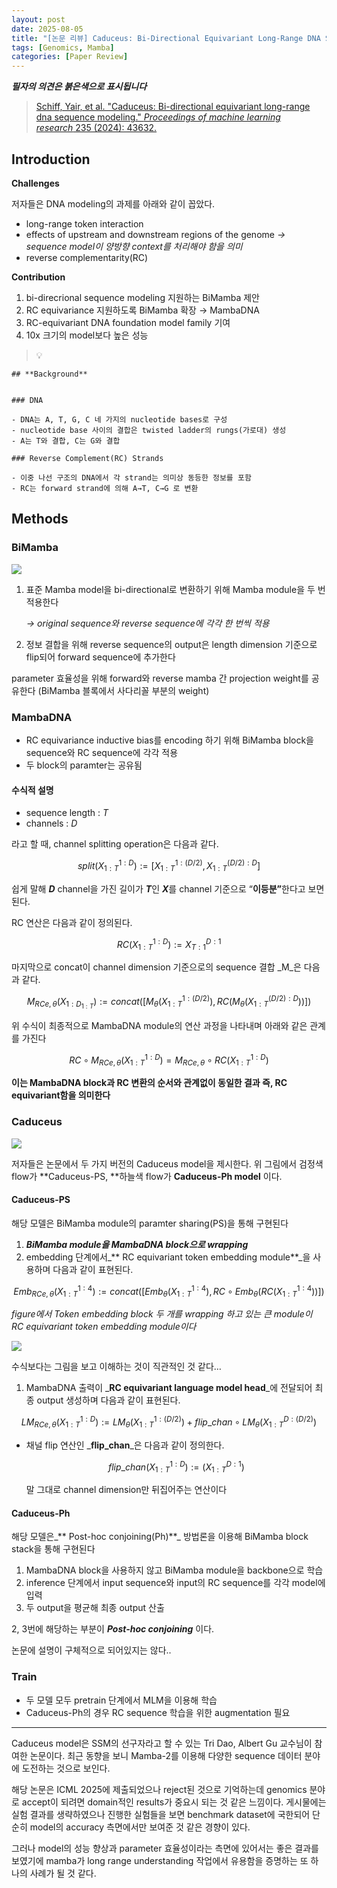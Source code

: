 ```yaml
---
layout: post
date: 2025-08-05
title: "[논문 리뷰] Caduceus: Bi-Directional Equivariant Long-Range DNA Sequence Modeling"
tags: [Genomics, Mamba]
categories: [Paper Review]
---
```


<span class="notion-red">_**필자의 의견은 붉은색으로 표시됩니다**_</span>


> [Schiff, Yair, et al. "Caduceus: Bi-directional equivariant long-range dna sequence modeling." ](https://pmc.ncbi.nlm.nih.gov/articles/PMC12189541/)[_Proceedings of machine learning research_](https://pmc.ncbi.nlm.nih.gov/articles/PMC12189541/)[ 235 (2024): 43632.](https://pmc.ncbi.nlm.nih.gov/articles/PMC12189541/)



## Introduction


**Challenges**


저자들은 DNA modeling의 과제를 아래와 같이 꼽았다.

- long-range token interaction
- effects of upstream and downstream regions of the genome 
_→ sequence model이 양방향 context를 처리해야 함을 의미_
- reverse complementarity(RC)

**Contribution**

1. bi-direcrional sequence modeling 지원하는 BiMamba 제안
1. RC equivariance 지원하도록 BiMamba 확장 → MambaDNA
1. RC-equivariant DNA foundation model family 기여
1. 10x 크기의 model보다 높은 성능

> 💡 


	## **Background**


	### DNA

	- DNA는 A, T, G, C 네 가지의 nucleotide bases로 구성
	- nucleotide base 사이의 결합은 twisted ladder의 rungs(가로대) 생성
	- A는 T와 결합, C는 G와 결합

	### Reverse Complement(RC) Strands

	- 이중 나선 구조의 DNA에서 각 strand는 의미상 동등한 정보를 포함
	- RC는 forward strand에 의해 A→T, C→G 로 변환


## Methods



### BiMamba


![](https://prod-files-secure.s3.us-west-2.amazonaws.com/542b861c-36a8-4051-84e5-8804b6728dba/2c247d59-7815-4980-99f0-8f0d21f445a7/image.png?X-Amz-Algorithm=AWS4-HMAC-SHA256&X-Amz-Content-Sha256=UNSIGNED-PAYLOAD&X-Amz-Credential=ASIAZI2LB4667WV3ABSF%2F20250922%2Fus-west-2%2Fs3%2Faws4_request&X-Amz-Date=20250922T040122Z&X-Amz-Expires=3600&X-Amz-Security-Token=IQoJb3JpZ2luX2VjEJz%2F%2F%2F%2F%2F%2F%2F%2F%2F%2FwEaCXVzLXdlc3QtMiJHMEUCIQCk52esn6D7kOou2cL4k5ma0XipOm3vrxv%2BYQAdoefDnQIgHNZU9rA86aIJ2Qs9eGcr%2FqUq%2FuJ3KKbkKzu62TF5X3Aq%2FwMIJRAAGgw2Mzc0MjMxODM4MDUiDLBSADqx83yC1pisVyrcA9O5SthZnd2kdUwHzqOk9kVkhRrUHw9l5XTMl4gBx58eZUyvCE0O7jhG8ZuKUYKlWlJywRP%2F2UQkUcylj0jvQvl3edcat6%2FrroGmeLHmgfTt6G%2BOS%2B1I4n0Txfkh4LOBF69DJzmjSH5h1XPsxxXrCvagvHCqXx2sZ10SV5xpSR%2Blx68N6WAJZevZKCH6PenyK8U02T83ZVQVO6Cpgb6QGU%2FOY3ouNSZlm9q9mrYI5VZJHqOiwJWEv1a1BsqzzUfCf0if6CET4k0kzpBtAi%2Fbs99Gmey7f1dgTl3PTlq4trujt4esOMAvO%2B0hH%2BBobXKeYiAVz9Bnt3i2WYdNssVzzZFCnCn9P7QFVE0m6trAzGBuOvZKuBA0z0%2BQnvvPf9qFN6thhtkhFl4nnpe%2FwvgTar27q1YJ1ash1xvp%2FI%2BjmOSQXxg7VWAa7A%2FQY5g3PI4KeZukdXNymtk5V5FMcnPlRBhT5YTQDTO2YqAvM%2FlaUKvHhZY76%2Fgz25wSoNqhd3symcXPKxcq1iwDLi8sblOP%2Bqv%2BSi9e%2BiYP8xW8sn2LHvrk7teWsfG4Zvok7byVkuo%2FrtPjgJhFkAPQJ3qjXgyLsK8hNpSXFsLCHKPnI7Ed6hkjA90YHK5BibLv5BDCMMCSw8YGOqUBgw4XGAiWH6m5dw88H9HGx%2FFwHTm66Oh5gIHbiCpUvg47%2F3I60sIXCKPWs32%2FV1xQOx04dQGgwwiAaTWfssYhmEWtU2rkvooGbbnurv28ewLhA5ry7Hd8seUxxz3DUkdlaUOcjPScc%2BEGWDN7NoC2WwY%2FHjr88bxcDyajCNynGXtK3rmeUYLd0yPmkPDSscyIoijDm7OSHT9pbBx1TdW3V4ow2bdx&X-Amz-Signature=d01135b07100094708ebfb24abdb2b2896f14a1cfacb2992c2ad095474dbee0f&X-Amz-SignedHeaders=host&x-amz-checksum-mode=ENABLED&x-id=GetObject)

1. 표준 Mamba model을 bi-directional로 변환하기 위해 Mamba module을 두 번 적용한다

	_→ original sequence와 reverse sequence에 각각 한 번씩 적용_

1. 정보 결합을 위해 reverse sequence의 output은 length dimension 기준으로 flip되어 forward sequence에 추가한다

parameter 효율성을 위해 forward와 reverse mamba 간 projection weight를 공유한다 (BiMamba 블록에서 사다리꼴 부분의 weight)



### MambaDNA

- RC equivariance inductive bias를 encoding 하기 위해 BiMamba block을 sequence와 RC sequence에 각각 적용
- 두 block의 paramter는 공유됨


#### 수식적 설명

- sequence length : _T_
- channels : _D_

라고 할 때,  channel splitting operation은 다음과 같다.


$$
split(X^{1:D}_{1:T}):=[X^{1:(D/2)}_{1:T},X^{(D/2):D}_{1:T}]
$$


<span class="notion-red">쉽게 말해 </span><span class="notion-red">_**D**_</span><span class="notion-red"> channel을 가진 길이가 </span><span class="notion-red">_**T**_</span><span class="notion-red">인 </span><span class="notion-red">_**X**_</span><span class="notion-red">를 channel 기준으로 “</span><span class="notion-red">**이등분”**</span><span class="notion-red">한다고 보면 된다.</span>


RC 연산은 다음과 같이 정의된다.


$$
RC(X^{1:D}_{1:T}):=X^{D:1}_{T:1}
$$


마지막으로 concat이 channel dimension 기준으로의 sequence 결합 _M_은 다음과 같다.


$$
M_{RCe,\theta}(X_{1:D_{1:T}}):=concat([M_{\theta}(X^{1:(D/2)}_{1:T}),RC(M_{\theta}(X^{(D/2):D}_{1:T}))])
$$


위 수식이 최종적으로 MambaDNA module의 연산 과정을 나타내며 아래와 같은 관계를 가진다


$$
RC\circ M_{RCe,\theta}(X^{1:D}_{1:T}) = M_{RCe,\theta} \circ RC(X^{1:D}_{1:T})
$$


**이는 MambaDNA block과 RC 변환의 순서와 관계없이 동일한 결과 즉, RC equivariant함을 의미한다**



### Caduceus


![](https://prod-files-secure.s3.us-west-2.amazonaws.com/542b861c-36a8-4051-84e5-8804b6728dba/f94a60d7-8145-473b-aef9-7c68d3ec604a/image.png?X-Amz-Algorithm=AWS4-HMAC-SHA256&X-Amz-Content-Sha256=UNSIGNED-PAYLOAD&X-Amz-Credential=ASIAZI2LB4667WV3ABSF%2F20250922%2Fus-west-2%2Fs3%2Faws4_request&X-Amz-Date=20250922T040122Z&X-Amz-Expires=3600&X-Amz-Security-Token=IQoJb3JpZ2luX2VjEJz%2F%2F%2F%2F%2F%2F%2F%2F%2F%2FwEaCXVzLXdlc3QtMiJHMEUCIQCk52esn6D7kOou2cL4k5ma0XipOm3vrxv%2BYQAdoefDnQIgHNZU9rA86aIJ2Qs9eGcr%2FqUq%2FuJ3KKbkKzu62TF5X3Aq%2FwMIJRAAGgw2Mzc0MjMxODM4MDUiDLBSADqx83yC1pisVyrcA9O5SthZnd2kdUwHzqOk9kVkhRrUHw9l5XTMl4gBx58eZUyvCE0O7jhG8ZuKUYKlWlJywRP%2F2UQkUcylj0jvQvl3edcat6%2FrroGmeLHmgfTt6G%2BOS%2B1I4n0Txfkh4LOBF69DJzmjSH5h1XPsxxXrCvagvHCqXx2sZ10SV5xpSR%2Blx68N6WAJZevZKCH6PenyK8U02T83ZVQVO6Cpgb6QGU%2FOY3ouNSZlm9q9mrYI5VZJHqOiwJWEv1a1BsqzzUfCf0if6CET4k0kzpBtAi%2Fbs99Gmey7f1dgTl3PTlq4trujt4esOMAvO%2B0hH%2BBobXKeYiAVz9Bnt3i2WYdNssVzzZFCnCn9P7QFVE0m6trAzGBuOvZKuBA0z0%2BQnvvPf9qFN6thhtkhFl4nnpe%2FwvgTar27q1YJ1ash1xvp%2FI%2BjmOSQXxg7VWAa7A%2FQY5g3PI4KeZukdXNymtk5V5FMcnPlRBhT5YTQDTO2YqAvM%2FlaUKvHhZY76%2Fgz25wSoNqhd3symcXPKxcq1iwDLi8sblOP%2Bqv%2BSi9e%2BiYP8xW8sn2LHvrk7teWsfG4Zvok7byVkuo%2FrtPjgJhFkAPQJ3qjXgyLsK8hNpSXFsLCHKPnI7Ed6hkjA90YHK5BibLv5BDCMMCSw8YGOqUBgw4XGAiWH6m5dw88H9HGx%2FFwHTm66Oh5gIHbiCpUvg47%2F3I60sIXCKPWs32%2FV1xQOx04dQGgwwiAaTWfssYhmEWtU2rkvooGbbnurv28ewLhA5ry7Hd8seUxxz3DUkdlaUOcjPScc%2BEGWDN7NoC2WwY%2FHjr88bxcDyajCNynGXtK3rmeUYLd0yPmkPDSscyIoijDm7OSHT9pbBx1TdW3V4ow2bdx&X-Amz-Signature=60c7757acc6e7b68ce23e9c325fdcefabc17554e889a66b15e9d2c2be950dc33&X-Amz-SignedHeaders=host&x-amz-checksum-mode=ENABLED&x-id=GetObject)


저자들은 논문에서 두 가지 버전의 Caduceus model을 제시한다. 위 그림에서 검정색 flow가 **Caduceus-PS, **하늘색 flow가 **Caduceus-Ph model** 이다.



#### Caduceus-PS


해당 모델은 BiMamba module의 paramter sharing(PS)을 통해 구현된다

1. _**BiMamba module을 MambaDNA block으로 wrapping**_
1. embedding 단계에서_** RC equivariant token embedding module**_을 사용하며 다음과 같이 표현된다.

$$
Emb_{RCe,\theta}(X^{1:4}_{1:T}):=concat([Emb_{\theta}(X^{1:4}_{1:T}),RC \circ Emb_{\theta}(RC(X^{1:4}_{1:T}))])
$$


_figure에서 Token embedding block 두 개를 wrapping 하고 있는 큰 module이 RC equivariant token embedding module이다_


![](https://prod-files-secure.s3.us-west-2.amazonaws.com/542b861c-36a8-4051-84e5-8804b6728dba/b175e4da-71eb-4e91-8c23-a06dabe673c9/image.png?X-Amz-Algorithm=AWS4-HMAC-SHA256&X-Amz-Content-Sha256=UNSIGNED-PAYLOAD&X-Amz-Credential=ASIAZI2LB4667WV3ABSF%2F20250922%2Fus-west-2%2Fs3%2Faws4_request&X-Amz-Date=20250922T040122Z&X-Amz-Expires=3600&X-Amz-Security-Token=IQoJb3JpZ2luX2VjEJz%2F%2F%2F%2F%2F%2F%2F%2F%2F%2FwEaCXVzLXdlc3QtMiJHMEUCIQCk52esn6D7kOou2cL4k5ma0XipOm3vrxv%2BYQAdoefDnQIgHNZU9rA86aIJ2Qs9eGcr%2FqUq%2FuJ3KKbkKzu62TF5X3Aq%2FwMIJRAAGgw2Mzc0MjMxODM4MDUiDLBSADqx83yC1pisVyrcA9O5SthZnd2kdUwHzqOk9kVkhRrUHw9l5XTMl4gBx58eZUyvCE0O7jhG8ZuKUYKlWlJywRP%2F2UQkUcylj0jvQvl3edcat6%2FrroGmeLHmgfTt6G%2BOS%2B1I4n0Txfkh4LOBF69DJzmjSH5h1XPsxxXrCvagvHCqXx2sZ10SV5xpSR%2Blx68N6WAJZevZKCH6PenyK8U02T83ZVQVO6Cpgb6QGU%2FOY3ouNSZlm9q9mrYI5VZJHqOiwJWEv1a1BsqzzUfCf0if6CET4k0kzpBtAi%2Fbs99Gmey7f1dgTl3PTlq4trujt4esOMAvO%2B0hH%2BBobXKeYiAVz9Bnt3i2WYdNssVzzZFCnCn9P7QFVE0m6trAzGBuOvZKuBA0z0%2BQnvvPf9qFN6thhtkhFl4nnpe%2FwvgTar27q1YJ1ash1xvp%2FI%2BjmOSQXxg7VWAa7A%2FQY5g3PI4KeZukdXNymtk5V5FMcnPlRBhT5YTQDTO2YqAvM%2FlaUKvHhZY76%2Fgz25wSoNqhd3symcXPKxcq1iwDLi8sblOP%2Bqv%2BSi9e%2BiYP8xW8sn2LHvrk7teWsfG4Zvok7byVkuo%2FrtPjgJhFkAPQJ3qjXgyLsK8hNpSXFsLCHKPnI7Ed6hkjA90YHK5BibLv5BDCMMCSw8YGOqUBgw4XGAiWH6m5dw88H9HGx%2FFwHTm66Oh5gIHbiCpUvg47%2F3I60sIXCKPWs32%2FV1xQOx04dQGgwwiAaTWfssYhmEWtU2rkvooGbbnurv28ewLhA5ry7Hd8seUxxz3DUkdlaUOcjPScc%2BEGWDN7NoC2WwY%2FHjr88bxcDyajCNynGXtK3rmeUYLd0yPmkPDSscyIoijDm7OSHT9pbBx1TdW3V4ow2bdx&X-Amz-Signature=24bff0f5225847bd711c461f63673901810d43d6019202bc6b577bc5cb08ac5d&X-Amz-SignedHeaders=host&x-amz-checksum-mode=ENABLED&x-id=GetObject)


<span class="notion-red">수식보다는 그림을 보고 이해하는 것이 직관적인 것 같다…</span>

1. MambaDNA 출력이 _**RC equivariant language model head**_에 전달되어 최종 output 생성하며 다음과 같이 표현된다.

$$
LM_{RCe,\theta}(X^{1:D}_{1:T}):= LM_{\theta}(X^{1:(D/2)}_{1:T})+flip\_chan\circ LM_{\theta}(X^{D:(D/2)}_{1:T})
$$

- 채널 flip 연산인 _**flip\_chan**_은 다음과 같이 정의한다.

	$$
	flip\_chan(X^{1:D}_{1:T}):=(X^{D:1}_{1:T})
	$$


	말 그대로 channel dimension만 뒤집어주는 연산이다



#### Caduceus-Ph


해당 모델은_** Post-hoc conjoining(Ph)**_ 방법론을 이용해 BiMamba block stack을 통해 구현된다

1. MambaDNA block을 사용하지 않고 BiMamba module을 backbone으로 학습
1. inference 단계에서 input sequence와 input의 RC sequence를 각각 model에 입력
1. 두 output을 평균해 최종 output 산출

2, 3번에 해당하는 부분이 _**Post-hoc conjoining**_ 이다.


<span class="notion-red">논문에 설명이 구체적으로 되어있지는 않다..</span>



### Train

- 두 모델 모두 pretrain 단계에서 MLM을 이용해 학습
- Caduceus-Ph의 경우 RC sequence 학습을 위한 augmentation 필요

---


<span class="notion-red">Caduceus model은 SSM의 선구자라고 할 수 있는 Tri Dao, Albert Gu 교수님이 참여한 논문이다. 최근 동향을 보니 Mamba-2를 이용해 다양한 sequence 데이터 분야에 도전하는 것으로 보인다.</span>


<span class="notion-red">해당 논문은 ICML 2025에 제출되었으나 reject된 것으로 기억하는데 genomics 분야로 accept이 되려면 domain적인 results가 중요시 되는 것 같은 느낌이다. 게시물에는 실험 결과를 생략하였으나 진행한 실험들을 보면 benchmark dataset에 국한되어 단순히 model의 accuracy 측면에서만 보여준 것 같은 경향이 있다.</span>


<span class="notion-red">그러나 model의 성능 향상과 parameter 효율성이라는 측면에 있어서는 좋은 결과를 보였기에 mamba가 long range understanding 작업에서 유용함을 증명하는 또 하나의 사례가 될 것 같다.</span>

